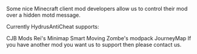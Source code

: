 Some nice Minecraft client mod developers allow us to control their mod over a hidden motd message.

Currently HydrusAntiCheat supports:

CJB Mods
Rei's Minimap
Smart Moving
Zombe's modpack
JourneyMap
If you have another mod you want us to support then please contact us.
